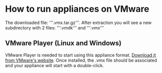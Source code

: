 # How to run appliances on VMware

The downloaded file: '''.vmx.tar.gz'''. After extraction you will see a new
subdirectory with 2 files: '''.vmdk''' and '''.vmx'''

## VMware Player (Linux and Windows)

VMware Player is needed to start using this appliance format.
[Download it from VMware's website](http://www.vmware.com/download/player/).
Once installed, the .vmx file should be associated and your appliance
will start with a double-click.
